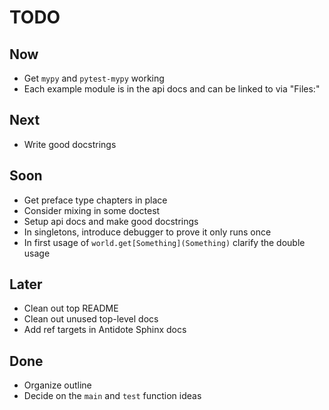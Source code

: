 # TODO

## Now

- Get `mypy` and `pytest-mypy` working
- Each example module is in the api docs and can be linked to via "Files:"

## Next

- Write good docstrings

## Soon

- Get preface type chapters in place
- Consider mixing in some doctest
- Setup api docs and make good docstrings
- In singletons, introduce debugger to prove it only runs once
- In first usage of `world.get[Something](Something)` clarify the double usage

## Later

- Clean out top README
- Clean out unused top-level docs
- Add ref targets in Antidote Sphinx docs

## Done

- Organize outline
- Decide on the `main` and `test` function ideas
